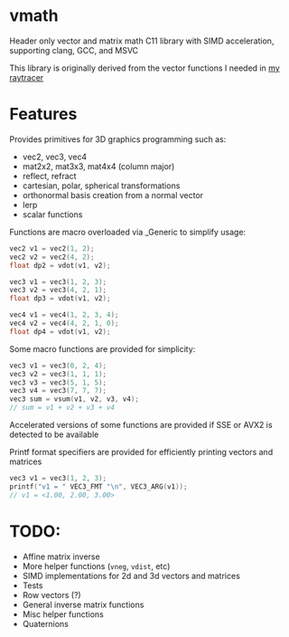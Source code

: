 # vmath
Header only vector and matrix math C11 library with SIMD acceleration, supporting clang, GCC, and MSVC

This library is originally derived from the vector functions I needed in [my raytracer](https://github.com/deggua/raytracer)

# Features
Provides primitives for 3D graphics programming such as:
* vec2, vec3, vec4
* mat2x2, mat3x3, mat4x4 (column major)
* reflect, refract
* cartesian, polar, spherical transformations
* orthonormal basis creation from a normal vector
* lerp
* scalar functions

Functions are macro overloaded via _Generic to simplify usage:
```C
vec2 v1 = vec2(1, 2);
vec2 v2 = vec2(4, 2);
float dp2 = vdot(v1, v2);

vec3 v1 = vec3(1, 2, 3);
vec3 v2 = vec3(4, 2, 1);
float dp3 = vdot(v1, v2);

vec4 v1 = vec4(1, 2, 3, 4);
vec4 v2 = vec4(4, 2, 1, 0);
float dp4 = vdot(v1, v2);
```

Some macro functions are provided for simplicity:
```C
vec3 v1 = vec3(0, 2, 4);
vec3 v2 = vec3(1, 1, 1);
vec3 v3 = vec3(5, 1, 5);
vec3 v4 = vec3(7, 7, 7);
vec3 sum = vsum(v1, v2, v3, v4);
// sum = v1 + v2 + v3 + v4
```

Accelerated versions of some functions are provided if SSE or AVX2 is detected to be available

Printf format specifiers are provided for efficiently printing vectors and matrices
```C
vec3 v1 = vec3(1, 2, 3);
printf("v1 = " VEC3_FMT "\n", VEC3_ARG(v1));
// v1 = <1.00, 2.00, 3.00>
```

# TODO:
* Affine matrix inverse
* More helper functions (`vneg`, `vdist`, etc)
* SIMD implementations for 2d and 3d vectors and matrices
* Tests
* Row vectors (?)
* General inverse matrix functions
* Misc helper functions
* Quaternions
